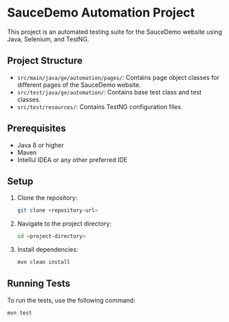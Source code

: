 # SauceDemo Automation Project

This project is an automated testing suite for the SauceDemo website using Java, Selenium, and TestNG.

## Project Structure

- `src/main/java/ge/automation/pages/`: Contains page object classes for different pages of the SauceDemo website.
- `src/test/java/ge/automation/`: Contains base test class and test classes.
- `src/test/resources/`: Contains TestNG configuration files.

## Prerequisites

- Java 8 or higher
- Maven
- IntelliJ IDEA or any other preferred IDE

## Setup

1. Clone the repository:
    ```sh
    git clone <repository-url>
    ```
2. Navigate to the project directory:
    ```sh
    cd <project-directory>
    ```
3. Install dependencies:
    ```sh
    mvn clean install
    ```

## Running Tests

To run the tests, use the following command:
```sh
mvn test
